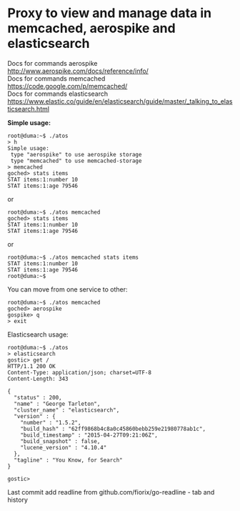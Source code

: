 # Proxy to view and manage data in memcached, aerospike and elasticsearch

Docs for commands aerospike  
http://www.aerospike.com/docs/reference/info/  
Docs for commands memcached  
https://code.google.com/p/memcached/  
Docs for commands elasticsearch  
https://www.elastic.co/guide/en/elasticsearch/guide/master/_talking_to_elasticsearch.html

**Simple usage:**
```
root@duma:~$ ./atos 
> h
Simple usage:
 type "aerospike" to use aerospike storage
 type "memcached" to use memcached-storage
> memcached
goched> stats items
STAT items:1:number 10
STAT items:1:age 79546
```
or  
```
root@duma:~$ ./atos memcached
goched> stats items
STAT items:1:number 10
STAT items:1:age 79546  
```
or
```
root@duma:~$ ./atos memcached stats items
STAT items:1:number 10
STAT items:1:age 79546
root@duma:~$
```
You can move from one service to other:  
```
root@duma:~$ ./atos memcached
goched> aerospike
gospike> q   
> exit
```
Elasticsearch usage:  
```
root@duma:~$ ./atos                                                                                                                                                                              
> elasticsearch
gostic> get /
HTTP/1.1 200 OK
Content-Type: application/json; charset=UTF-8
Content-Length: 343

{
  "status" : 200,
  "name" : "George Tarleton",
  "cluster_name" : "elasticsearch",
  "version" : {
    "number" : "1.5.2",
    "build_hash" : "62ff9868b4c8a0c45860bebb259e21980778ab1c",
    "build_timestamp" : "2015-04-27T09:21:06Z",
    "build_snapshot" : false,
    "lucene_version" : "4.10.4"
  },
  "tagline" : "You Know, for Search"
}

gostic> 
```
Last commit add readline from github.com/fiorix/go-readline - tab and history

